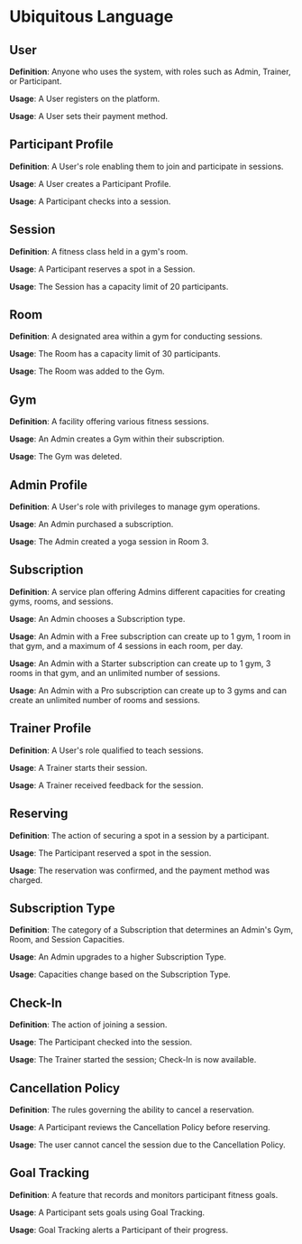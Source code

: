 # Ubiquitous Language

## User

**Definition**: Anyone who uses the system, with roles such as Admin, Trainer, or Participant.

**Usage**: A User registers on the platform.

**Usage**: A User sets their payment method.


## Participant Profile

**Definition**: A User's role enabling them to join and participate in sessions.

**Usage**: A User creates a Participant Profile.

**Usage**: A Participant checks into a session.


## Session

**Definition**: A fitness class held in a gym's room.

**Usage**: A Participant reserves a spot in a Session.

**Usage**: The Session has a capacity limit of 20 participants.


## Room

**Definition**: A designated area within a gym for conducting sessions.

**Usage**: The Room has a capacity limit of 30 participants.

**Usage**: The Room was added to the Gym.


## Gym

**Definition**: A facility offering various fitness sessions.

**Usage**: An Admin creates a Gym within their subscription.

**Usage**: The Gym was deleted.


## Admin Profile

**Definition**: A User's role with privileges to manage gym operations.

**Usage**: An Admin purchased a subscription.

**Usage**: The Admin created a yoga session in Room 3.


## Subscription

**Definition**: A service plan offering Admins different capacities for creating gyms, rooms, and sessions.

**Usage**: An Admin chooses a Subscription type.

**Usage**: An Admin with a Free subscription can create up to 1 gym, 1 room in that gym, and a maximum of 4 sessions in each room, per day.

**Usage**: An Admin with a Starter subscription can create up to 1 gym, 3 rooms in that gym, and an unlimited number of sessions.

**Usage**: An Admin with a Pro subscription can create up to 3 gyms and can create an unlimited number of rooms and sessions.


## Trainer Profile

**Definition**: A User's role qualified to teach sessions.

**Usage**: A Trainer starts their session.

**Usage**: A Trainer received feedback for the session.


## Reserving

**Definition**: The action of securing a spot in a session by a participant.

**Usage**: The Participant reserved a spot in the session.

**Usage**: The reservation was confirmed, and the payment method was charged.


## Subscription Type

**Definition**: The category of a Subscription that determines an Admin's Gym, Room, and Session Capacities.

**Usage**: An Admin upgrades to a higher Subscription Type.

**Usage**: Capacities change based on the Subscription Type.


## Check-In

**Definition**: The action of joining a session.

**Usage**: The Participant checked into the session.

**Usage**: The Trainer started the session; Check-In is now available.


## Cancellation Policy

**Definition**: The rules governing the ability to cancel a reservation.

**Usage**: A Participant reviews the Cancellation Policy before reserving.

**Usage**: The user cannot cancel the session due to the Cancellation Policy.


## Goal Tracking

**Definition**: A feature that records and monitors participant fitness goals.

**Usage**: A Participant sets goals using Goal Tracking.

**Usage**: Goal Tracking alerts a Participant of their progress.
